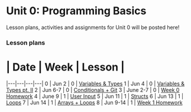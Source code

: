 # Unit 0: Programming Basics

Lesson plans, activities and assignments for Unit 0 will be posted here!

### Lesson plans

 # |  Date | Week | Lesson |
|---|---|---|---|
 0 | Jun 2 | 0 | [Variables & Types](https://github.com/accesscode-2-2/unit-0/blob/master/lessons/week-0/2015-06-02_variables.md)
 1 | Jun 4 | 0 | [Variables & Types pt. II](lessons/week-0/2015-06-04_variables-2.md)
 2 | Jun 6-7 | 0 | [Conditionals + Git](https://github.com/accesscode-2-2/unit-0/blob/master/lessons/week-0/2015-06-06_conditionals.md)
 3 | June 2-7 | 0 | [Week 0 Homework](https://github.com/accesscode-2-2/unit-0/blob/master/lessons/week-0/2015-02-06_homework.md)
 4 | June 9 | 1 | [User Input](https://github.com/accesscode-2-2/unit-0/blob/master/lessons/week-0/2015-06-09_user_input.md)
5 | Jun 11 | 1 | [Structs](https://github.com/accesscode-2-2/unit-0/blob/master/lessons/week-0/2015-06-11_structs.md)
6 | Jun 13 | 1 | [Loops](https://github.com/accesscode-2-2/unit-0/blob/master/lessons/week-0/2015-06-13_loops.md)
7 | Jun 14 | 1 | [Arrays + Loops](https://github.com/accesscode-2-2/unit-0/blob/master/lessons/week-0/2015-06-14_loops_arrays.md)
8 | Jun 9-14 | 1 | [Week 1 Homework](https://github.com/accesscode-2-2/unit-0/blob/master/lessons/week-0/2015-06-14_loops_arrays.md)
